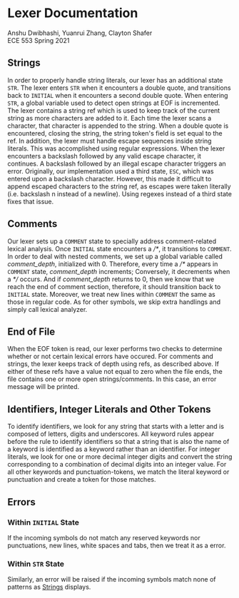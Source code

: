 # Lexer Documentation
Anshu Dwibhashi, Yuanrui Zhang, Clayton Shafer  
ECE 553 Spring 2021

## Strings
In order to properly handle string literals, our lexer has an additional state `STR`. The lexer enters `STR` when it encounters a double quote, and transitions back to `INITIAL` when it encounters a second double quote. When entering `STR`, a global variable used to detect open strings at EOF is incremented. 
The lexer contains a string ref which is used to keep track of the current string as more characters are added to it. Each time the lexer scans a character, that character is appended to the string. When a double quote is encountered, closing the string, the string token's field is set equal to the ref. 
In addition, the lexer must handle escape sequences inside string literals. This was accomplished using regular expressions. When the lexer encounters a backslash followed by any valid escape character, it continues. A backslash followed by an illegal escape character triggers an error. Originally, our implementation used a third state, `ESC`, which was entered upon a backslash character. However, this made it difficult to append escaped characters to the string ref, as escapes were taken literally (i.e. backslash n instead of a newline). Using regexes instead of a third state fixes that issue. 

## Comments
Our lexer sets up a `COMMENT` state to specially address comment-related lexical analysis. Once `INITIAL` state encounters a _/*_, it transitions to `COMMENT`. In order to deal with nested comments, we set up a global variable called *comment_depth*, initialized with 0. Therefore, every time a _/*_ appears in `COMMENT` state, *comment_depth* increments; Conversely, it decrements when a _*/_ occurs. And if *comment_depth* returns to 0, then we know that we reach the end of comment section, therefore, it should transition back to `INITIAL` state. Moreover, we treat new lines within `COMMENT` the same as those in regular code. As for other symbols, we skip extra handlings and simply call lexical analyzer. 

## End of File
When the EOF token is read, our lexer performs two checks to determine whether or not certain lexical errors have 
occured. For comments and strings, the lexer keeps track of depth using refs, as described above. If either of these 
refs have a value not equal to zero when the file ends, the file contains one or more open strings/comments. In this
case, an error message will be printed.

## Identifiers, Integer Literals and Other Tokens
To identify identifiers, we look for any string that starts with a letter and is composed of letters, digits and underscores. All keyword rules appear before the rule to identify identifiers so that a string that is also the name of a keyword is identified as a keyword rather than an identifier. For integer literals, we look for one or more decimal integer digits and convert the string corresponding to a combination of decimal digits into an integer value. For all other keywords and punctuation-tokens, we match the literal keyword or punctuation and create a token for those matches.

## Errors
### Within `INITIAL` State
If the incoming symbols do not match any reserved keywords nor punctuations, new lines, white spaces and tabs, then we treat it as a error.

### Within `STR` State
Similarly, an error will be raised if the incoming symbols match none of patterns as [Strings](https://gitlab.oit.duke.edu/cms156/ece553project/-/edit/test/lexer/README.md#strings) displays.
